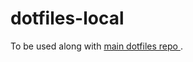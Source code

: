 # dotfiles-local

To be used along with [ main dotfiles repo ](https://github.com/rtaibah/dotiles).
